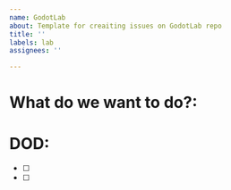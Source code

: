 ```yaml
---
name: GodotLab
about: Template for creaiting issues on GodotLab repo
title: ''
labels: lab
assignees: ''

---
```


# What do we want to do?: 
<!--Please add some high level description of the issue. /-->

# DOD:
- [ ] 
- [ ]

<!--Don't forget to put some labels!-->
